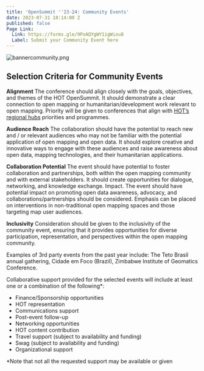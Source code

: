 ```yaml
---
title: 'OpenSummit ''23-24: Community Events'
date: 2023-07-31 18:14:00 Z
published: false
Page Link:
  Link: https://forms.gle/9PoAQYgWY1igWiou8
  Label: Submit your Community Event here
---
```


![bannercommunity.png](/uploads/bannercommunity.png)

## Selection Criteria for Community Events

**Alignment**
The conference should align closely with the goals, objectives, and themes of the HOT OpenSummit. It should demonstrate a clear connection to open mapping or humanitarian/development work relevant to open mapping. Priority will be given to conferences that align with [HOT’s regional hubs](https://www.hotosm.org/hubs/) priorities and programmes.

**Audience Reach**
The collaboration should have the potential to reach new and / or relevant audiences who may not be familiar with the potential application of open mapping and open data. It should explore creative and innovative ways to engage with these audiences and raise awareness about open data, mapping technologies, and their humanitarian applications.

**Collaboration Potential**
The event should have potential to foster collaboration and partnerships, both within the open mapping community and with external stakeholders. It should create opportunities for dialogue, networking, and knowledge exchange.
Impact. The event should have potential impact on promoting open data awareness, advocacy, and collaborations/partnerships should be considered. Emphasis can be placed on interventions in non-traditional open mapping spaces and those targeting map user audiences.

**Inclusivity**
Consideration should be given to the inclusivity of the community event, ensuring that it provides opportunities for diverse participation, representation, and perspectives within the open mapping community.


Examples of 3rd party events from the past year include: The Teto Brasil annual gathering,  Cidade em Foco (Brazil), Zimbabwe Institute of Geomatics Conference.

Collaborative support provided for the selected events will include at least one or a combination of the following*: 
* Finance/Sponsorship opportunities
* HOT representation
* Communications support
* Post-event follow-up
* Networking opportunities
* HOT content contribution
* Travel support (subject to availability and funding)
* Swag (subject to availability and funding)
* Organizational support

*Note that not all the requested support may be available or given